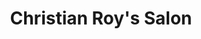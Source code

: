 ---
title: "Christian Roy's Salon"
url: /white-river-junction/christian-roys-salon/
shop: hairdresser
---